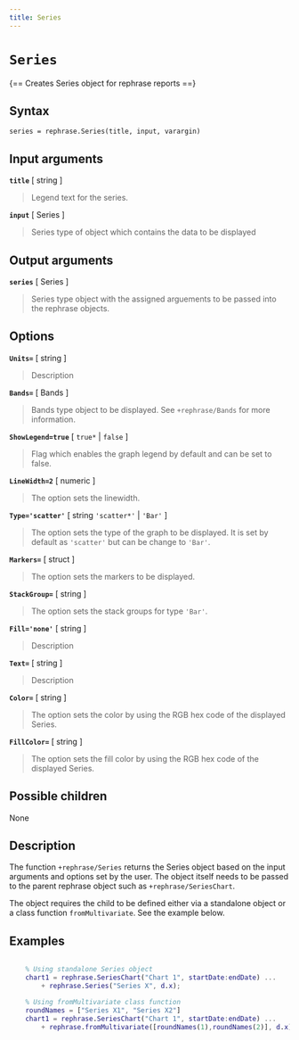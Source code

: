 ```yaml
---
title: Series
---
```


# `Series`

{== Creates Series object for rephrase reports ==}


## Syntax 

    series = rephrase.Series(title, input, varargin)


## Input arguments 

__`title`__ [ string ]
> 
> Legend text for the series.
> 

__`input`__ [ Series ]
> 
> Series type of object which contains the data to be displayed
> 

## Output arguments 

__`series`__ [ Series ]
> 
> Series type object with the assigned arguements to be
> passed into the rephrase objects.
> 

## Options 

__`Units=`__ [ string ]
> 
> Description
> 

__`Bands=`__ [ Bands ]
> 
> Bands type object to be displayed. See `+rephrase/Bands` for
> more information.
> 

__`ShowLegend=true`__ [ `true*` | `false` ]
> 
> Flag which enables the graph legend by default and can be set
> to false.
> 

__`LineWidth=2`__ [ numeric ]
> 
> The option sets the linewidth.
>

__`Type='scatter'`__ [ string `'scatter*'` | `'Bar'` ]
> 
> The option sets the type of the graph to be displayed. It
> is set by default as `'scatter'` but can be change to `'Bar'`.
>

__`Markers=`__ [ struct ]
> 
> The option sets the markers to be displayed.
>

__`StackGroup=`__ [ string ]
> 
> The option sets the stack groups for type `'Bar'`.
>

__`Fill='none'`__ [ string ]
> 
> Description
>

__`Text=`__ [ string ]
> 
> Description
>

__`Color=`__ [ string ]
> 
> The option sets the color by using the RGB hex code of the
> displayed Series.
>

__`FillColor=`__ [ string ]
> 
> The option sets the fill color by using the RGB hex code of
> the displayed Series.
>

## Possible children

None

## Description 

The function `+rephrase/Series` returns the Series object based on the input arguments and options set by the user. The object itself needs to be passed to the parent rephrase object such as `+rephrase/SeriesChart`.

The object requires the child to be defined either via a standalone object or a class function `fromMultivariate`. See the example below.

## Examples

```matlab

    % Using standalone Series object
    chart1 = rephrase.SeriesChart("Chart 1", startDate:endDate) ...
        + rephrase.Series("Series X", d.x);

    % Using fromMultivariate class function
    roundNames = ["Series X1", "Series X2"]
    chart1 = rephrase.SeriesChart("Chart 1", startDate:endDate) ...
        + rephrase.fromMultivariate([roundNames(1),roundNames(2)], d.x);

```
